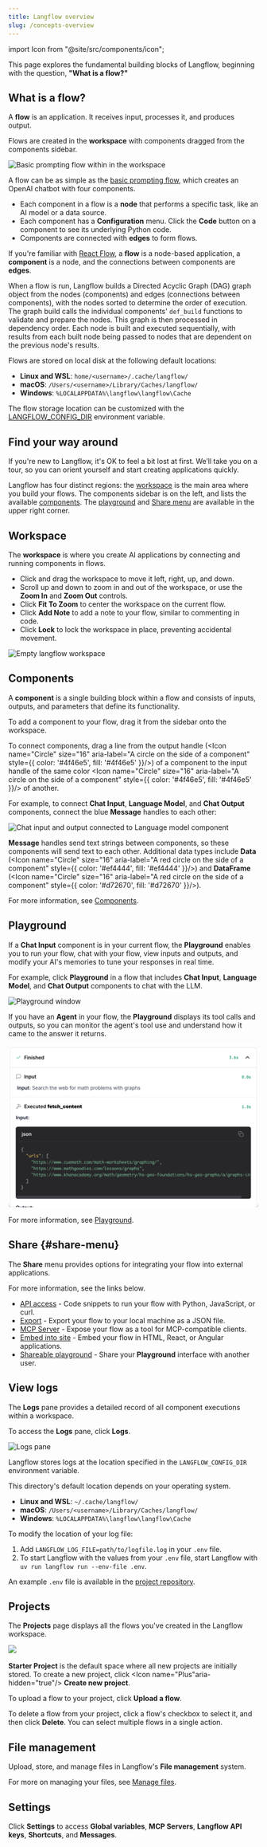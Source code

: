 ```yaml
---
title: Langflow overview
slug: /concepts-overview
---
```


import Icon from "@site/src/components/icon";

This page explores the fundamental building blocks of Langflow, beginning with the question, **"What is a flow?"**

## What is a flow?

A **flow** is an application. It receives input, processes it, and produces output.

Flows are created in the **workspace** with components dragged from the components sidebar.

![Basic prompting flow within in the workspace](/img/workspace-basic-prompting.png)

A flow can be as simple as the [basic prompting flow](/get-started-quickstart), which creates an OpenAI chatbot with four components.

- Each component in a flow is a **node** that performs a specific task, like an AI model or a data source.
- Each component has a **Configuration** menu. Click the <Icon name="Code" aria-hidden="true"/> **Code** button on a component to see its underlying Python code.
- Components are connected with **edges** to form flows.

If you're familiar with [React Flow](https://reactflow.dev/learn), a **flow** is a node-based application, a **component** is a node, and the connections between components are **edges**.

When a flow is run, Langflow builds a Directed Acyclic Graph (DAG) graph object from the nodes (components) and edges (connections between components), with the nodes sorted to determine the order of execution. The graph build calls the individual components' `def_build` functions to validate and prepare the nodes. This graph is then processed in dependency order. Each node is built and executed sequentially, with results from each built node being passed to nodes that are dependent on the previous node's results.

Flows are stored on local disk at the following default locations:

- **Linux and WSL**: `home/<username>/.cache/langflow/`
- **macOS**: `/Users/<username>/Library/Caches/langflow/`
- **Windows**: `%LOCALAPPDATA%\langflow\langflow\Cache`

The flow storage location can be customized with the [LANGFLOW_CONFIG_DIR](/environment-variables#LANGFLOW_CONFIG_DIR) environment variable.

## Find your way around

If you're new to Langflow, it's OK to feel a bit lost at first. We’ll take you on a tour, so you can orient yourself and start creating applications quickly.

Langflow has four distinct regions: the [workspace](#workspace) is the main area where you build your flows. The components sidebar is on the left, and lists the available [components](#components). The [playground](#playground) and [Share menu](#share-menu) are available in the upper right corner.

## Workspace

The **workspace** is where you create AI applications by connecting and running components in flows.

- Click and drag the workspace to move it left, right, up, and down.
- Scroll up and down to zoom in and out of the workspace, or use the <Icon name="ZoomIn" aria-hidden="true"/> **Zoom In** and <Icon name="ZoomOut" aria-hidden="true"/> **Zoom Out** controls.
- Click <Icon name="Maximize" aria-hidden="true"/> **Fit To Zoom** to center the workspace on the current flow.
- Click <Icon name="StickyNote" aria-hidden="true"/> **Add Note** to add a note to your flow, similar to commenting in code.
- Click <Icon name="LockOpen" aria-hidden="true"/> **Lock** to lock the workspace in place, preventing accidental movement.

![Empty langflow workspace](/img/workspace.png)

## Components

A **component** is a single building block within a flow and consists of inputs, outputs, and parameters that define its functionality.

To add a component to your flow, drag it from the sidebar onto the workspace.

To connect components, drag a line from the output handle (<Icon name="Circle" size="16" aria-label="A circle on the side of a component" style={{ color: '#4f46e5', fill: '#4f46e5' }}/>) of a component to the input handle of the same color <Icon name="Circle" size="16" aria-label="A circle on the side of a component" style={{ color: '#4f46e5', fill: '#4f46e5' }}/> of another.

For example, to connect **Chat Input**, **Language Model**, and **Chat Output** components, connect the blue **Message** handles to each other:

![Chat input and output connected to Language model component](/img/connect-component.png)

**Message** handles send text strings between components, so these components will send text to each other.
Additional data types include **Data** (<Icon name="Circle" size="16" aria-label="A red circle on the side of a component" style={{ color: '#ef4444', fill: '#ef4444' }}/>) and **DataFrame** (<Icon name="Circle" size="16" aria-label="A red circle on the side of a component" style={{ color: '#d72670', fill: '#d72670' }}/>).

For more information, see [Components](/concepts-components).

## Playground

If a **Chat Input** component is in your current flow, the **Playground** enables you to run your flow, chat with your flow, view inputs and outputs, and modify your AI's memories to tune your responses in real time.

For example, click **Playground** in a flow that includes **Chat Input**, **Language Model**, and **Chat Output** components to chat with the LLM.

![Playground window](/img/playground.png)

If you have an **Agent** in your flow, the **Playground** displays its tool calls and outputs, so you can monitor the agent's tool use and understand how it came to the answer it returns.

![Playground window with agent response](/img/playground-with-agent.png)

For more information, see [Playground](/concepts-playground).

## Share {#share-menu}

The **Share** menu provides options for integrating your flow into external applications.

For more information, see the links below.

* [API access](/concepts-publish#api-access) - Code snippets to run your flow with Python, JavaScript, or curl.
* [Export](/concepts-flows#export-flow) - Export your flow to your local machine as a JSON file.
* [MCP Server](/mcp-server) - Expose your flow as a tool for MCP-compatible clients.
* [Embed into site](/embedded-chat-widget) - Embed your flow in HTML, React, or Angular applications.
* [Shareable playground](/concepts-publish#shareable-playground) - Share your **Playground** interface with another user.

## View logs

The **Logs** pane provides a detailed record of all component executions within a workspace.

To access the **Logs** pane, click **Logs**.

![Logs pane](/img/logs.png)

Langflow stores logs at the location specified in the `LANGFLOW_CONFIG_DIR` environment variable.

This directory's default location depends on your operating system.

- **Linux and WSL**: `~/.cache/langflow/`
- **macOS**: `/Users/<username>/Library/Caches/langflow/`
- **Windows**: `%LOCALAPPDATA%\langflow\langflow\Cache`

To modify the location of your log file:

1. Add `LANGFLOW_LOG_FILE=path/to/logfile.log` in your `.env` file.
2. To start Langflow with the values from your `.env` file, start Langflow with `uv run langflow run --env-file .env`.

An example `.env` file is available in the [project repository](https://github.com/langflow-ai/langflow/blob/main/.env.example).

## Projects

The **Projects** page displays all the flows you've created in the Langflow workspace.

![](/img/my-projects.png)

**Starter Project** is the default space where all new projects are initially stored.
To create a new project, click <Icon name="Plus"aria-hidden="true"/> **Create new project**.

To upload a flow to your project, click <Icon name="Upload" aria-hidden="true"/> **Upload a flow**.

To delete a flow from your project, click a flow's checkbox to select it, and then click <Icon name="Trash2" aria-hidden="true"/> **Delete**.
You can select multiple flows in a single action.

## File management

Upload, store, and manage files in Langflow's **File management** system.

For more on managing your files, see [Manage files](/concepts-file-management).

## Settings

Click <Icon name="Settings" aria-hidden="true"/> **Settings** to access **Global variables**, **MCP Servers**, **Langflow API keys**, **Shortcuts**, and **Messages**.
